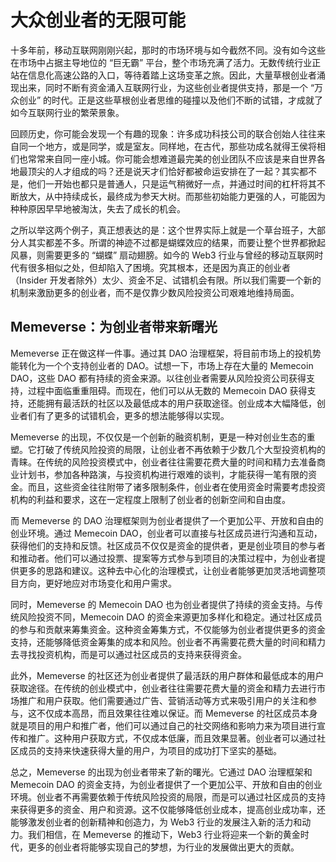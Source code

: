 # 大众创业者的无限可能

十多年前，移动互联网刚刚兴起，那时的市场环境与如今截然不同。没有如今这些在市场中占据主导地位的 “巨无霸” 平台，整个市场充满了活力。无数传统行业正站在信息化高速公路的入口，等待着踏上这场变革之旅。因此，大量草根创业者涌现出来，同时不断有资金涌入互联网行业，为这些创业者提供支持，那是一个 “万众创业” 的时代。正是这些草根创业者思维的碰撞以及他们不断的试错，才成就了如今互联网行业的繁荣景象。

回顾历史，你可能会发现一个有趣的现象：许多成功科技公司的联合创始人往往来自同一个地方，或是同学，或是室友。同样地，在古代，那些功成名就得王侯将相们也常常来自同一座小城。你可能会想难道最完美的创业团队不应该是来自世界各地最顶尖的人才组成的吗？还是说天才们恰好都被命运安排在了一起？其实都不是，他们一开始也都只是普通人，只是运气稍微好一点，并通过时间的杠杆将其不断放大，从中持续成长，最终成为参天大树。而那些初始能力更强的人，可能因为种种原因早早地被淘汰，失去了成长的机会。

之所以举这两个例子，真正想表达的是：这个世界实际上就是一个草台班子，大部分人其实都差不多。所谓的神迹不过都是蝴蝶效应的结果，而要让整个世界都掀起风暴，则需要更多的 “蝴蝶” 扇动翅膀。如今的 Web3 行业与曾经的移动互联网时代有很多相似之处，但却陷入了困境。究其根本，还是因为真正的创业者（Insider 开发者除外）太少、资金不足、试错机会有限。所以我们需要一个新的机制来激励更多的创业者，而不是仅靠少数风险投资公司艰难地维持局面。

## Memeverse：为创业者带来新曙光

Memeverse 正在做这样一件事。通过其 DAO 治理框架，将目前市场上的投机势能转化为一个个支持创业者的 DAO。试想一下，市场上存在大量的 Memecoin DAO，这些 DAO 都有持续的资金来源。以往创业者需要从风险投资公司获得支持，过程中面临重重阻碍。而现在，他们可以从无数的 Memecoin DAO 获得支持，还能拥有最活跃的社区以及最低成本的用户获取途径。创业成本大幅降低，创业者们有了更多的试错机会，更多的想法能够得以实现。&#x20;

Memeverse 的出现，不仅仅是一个创新的融资机制，更是一种对创业生态的重塑。它打破了传统风险投资的局限，让创业者不再依赖于少数几个大型投资机构的青睐。在传统的风险投资模式中，创业者往往需要花费大量的时间和精力去准备商业计划书，参加各种路演，与投资机构进行艰难的谈判，才能获得一笔有限的资金。而且，这些资金往往附带了诸多限制条件，创业者在使用资金时需要考虑投资机构的利益和要求，这在一定程度上限制了创业者的创新空间和自由度。&#x20;

而 Memeverse 的 DAO 治理框架则为创业者提供了一个更加公平、开放和自由的创业环境。通过 Memecoin DAO，创业者可以直接与社区成员进行沟通和互动，获得他们的支持和反馈。社区成员不仅仅是资金的提供者，更是创业项目的参与者和推动者。他们可以通过投票、提案等方式参与到项目的决策过程中，为创业者提供更多的思路和建议。这种去中心化的治理模式，让创业者能够更加灵活地调整项目方向，更好地应对市场变化和用户需求。&#x20;

同时，Memeverse 的 Memecoin DAO 也为创业者提供了持续的资金支持。与传统风险投资不同，Memecoin DAO 的资金来源更加多样化和稳定。通过社区成员的参与和贡献来筹集资金。这种资金筹集方式，不仅能够为创业者提供更多的资金支持，还能够降低资金筹集的成本和风险。创业者不再需要花费大量的时间和精力去寻找投资机构，而是可以通过社区成员的支持来获得资金。&#x20;

此外，Memeverse 的社区还为创业者提供了最活跃的用户群体和最低成本的用户获取途径。在传统的创业模式中，创业者往往需要花费大量的资金和精力去进行市场推广和用户获取。他们需要通过广告、营销活动等方式来吸引用户的关注和参与，这不仅成本高昂，而且效果往往难以保证。而 Memeverse 的社区成员本身就是项目的用户和推广者，他们可以通过自己的社交网络和影响力来为项目进行宣传和推广。这种用户获取方式，不仅成本低廉，而且效果显著。创业者可以通过社区成员的支持来快速获得大量的用户，为项目的成功打下坚实的基础。&#x20;

总之，Memeverse 的出现为创业者带来了新的曙光。它通过 DAO 治理框架和 Memecoin DAO 的资金支持，为创业者提供了一个更加公平、开放和自由的创业环境。创业者不再需要依赖于传统风险投资的局限，而是可以通过社区成员的支持来获得更多的资金、用户和资源。这不仅能够降低创业成本，提高创业成功率，还能够激发创业者的创新精神和创造力，为 Web3 行业的发展注入新的活力和动力。我们相信，在 Memeverse 的推动下，Web3 行业将迎来一个新的黄金时代，更多的创业者将能够实现自己的梦想，为行业的发展做出更大的贡献。
